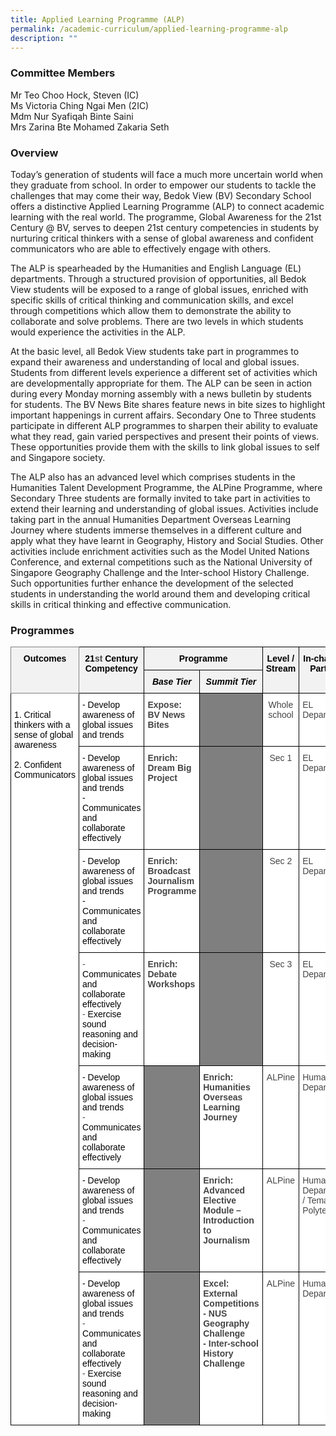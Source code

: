 ```yaml
---
title: Applied Learning Programme (ALP)
permalink: /academic-curriculum/applied-learning-programme-alp
description: ""
---
```

### Committee Members

Mr Teo Choo Hock, Steven (IC) <br>
Ms Victoria Ching Ngai Men (2IC) <br>
Mdm Nur Syafiqah Binte Saini <br>
Mrs Zarina Bte Mohamed Zakaria Seth

### Overview

Today’s generation of students will face a much more uncertain world when they graduate from school. In order to empower our students to tackle the challenges that may come their way, Bedok View (BV) Secondary School offers a distinctive Applied Learning Programme (ALP) to connect academic learning with the real world. The programme, Global Awareness for the 21st Century @ BV, serves to deepen 21st century competencies in students by nurturing critical thinkers with a sense of global awareness and confident communicators who are able to effectively engage with others. 


The ALP is spearheaded by the Humanities and English Language (EL) departments. Through a structured provision of opportunities, all Bedok View students will be exposed to a range of global issues, enriched with specific skills of critical thinking and communication skills, and excel through competitions which allow them to demonstrate the ability to collaborate and solve problems. There are two levels in which students would experience the activities in the ALP.


At the basic level, all Bedok View students take part in programmes to expand their awareness and understanding of local and global issues. Students from different levels experience a different set of activities which are developmentally appropriate for them. The ALP can be seen in action during every Monday morning assembly with a news bulletin by students for students. The BV News Bite shares feature news in bite sizes to highlight important happenings in current affairs. Secondary One to Three students participate in different ALP programmes to sharpen their ability to evaluate what they read, gain varied perspectives and present their points of views. These opportunities provide them with the skills to link global issues to self and Singapore society. 


The ALP also has an advanced level which comprises students in the Humanities Talent Development Programme, the ALPine Programme, where Secondary Three students are formally invited to take part in activities to extend their learning and understanding of global issues. Activities include taking part in the annual Humanities Department Overseas Learning Journey where students immerse themselves in a different culture and apply what they have learnt in Geography, History and Social Studies. Other activities include enrichment activities such as the Model United Nations Conference, and external competitions such as the National University of Singapore Geography Challenge and the Inter-school History Challenge. Such opportunities further enhance the development of the selected students in understanding the world around them and developing critical skills in critical thinking and effective communication.


### Programmes

<style type="text/css">
.tg  {border-collapse:collapse;border-spacing:0;}
.tg td{border-color:black;border-style:solid;border-width:1px;font-family:Arial, sans-serif;font-size:14px;
  overflow:hidden;padding:10px 5px;word-break:normal;}
.tg th{border-color:black;border-style:solid;border-width:1px;font-family:Arial, sans-serif;font-size:14px;
  font-weight:normal;overflow:hidden;padding:10px 5px;word-break:normal;}
.tg .tg-sxkx{background-color:#FFF;color:#454545;text-align:center;vertical-align:top}
.tg .tg-fwnj{background-color:#FFF;color:#454545;text-align:left;vertical-align:top}
.tg .tg-v3qx{background-color:#F2F2F2;color:#454545;font-style:italic;font-weight:bold;text-align:center;vertical-align:top}
.tg .tg-sz2n{background-color:#7F7F7F;color:#454545;font-weight:bold;text-align:left;vertical-align:top}
.tg .tg-fjsx{background-color:#F2F2F2;border-color:inherit;color:#454545;font-weight:bold;text-align:center;vertical-align:top}
.tg .tg-q2om{background-color:#F2F2F2;color:#454545;font-weight:bold;text-align:center;vertical-align:top}
.tg .tg-9u4g{background-color:#FFF;color:#454545;font-weight:bold;text-align:left;vertical-align:top}
.tg .tg-qoio{background-color:#7F7F7F;color:#454545;text-align:left;vertical-align:top}
.tg .tg-rvho{background-color:#808080;color:#454545;font-weight:bold;text-align:left;vertical-align:top}
</style>
<table class="tg">
<thead>
  <tr>
    <th class="tg-fjsx" rowspan="2"><span style="color:black">Outcomes</span></th>
    <th class="tg-q2om" rowspan="2"><span style="color:black">21</span>st <span style="color:black">Century Competency</span></th>
    <th class="tg-q2om" colspan="2"><span style="color:black">Programme</span></th>
    <th class="tg-q2om" rowspan="2"><span style="color:black">Level / Stream</span></th>
    <th class="tg-q2om" rowspan="2"><span style="color:black">In-charge / Partner</span></th>
  </tr>
  <tr>
    <th class="tg-v3qx"><span style="color:black">Base</span> <span style="color:black">Tier</span></th>
    <th class="tg-v3qx"><span style="color:black">Summit</span> <span style="color:black">Tier</span></th>
  </tr>
</thead>
<tbody>
  <tr>
    <td class="tg-fwnj" rowspan="7"><span style="color:black"> </span><br><span style="color:black">1.</span>    <span style="color:black">Critical thinkers with a sense of global awareness</span><br><span style="color:black"> </span><br><span style="color:black">2.</span>    <span style="color:black">Confident Communicators</span><br><span style="color:black"> </span></td>
    <td class="tg-fwnj"><span style="color:black">-</span>       <span style="color:black">Develop awareness of global issues and trends</span></td>
    <td class="tg-9u4g">Expose:<br>BV News Bites</td>
    <td class="tg-qoio"> </td>
    <td class="tg-sxkx">Whole school</td>
    <td class="tg-fwnj">EL Department</td>
  </tr>
  <tr>
    <td class="tg-fwnj"><span style="color:black">-</span>       <span style="color:black">Develop awareness of global issues and trends</span><br><span style="color:black">-</span>       <span style="color:black">Communicates and collaborate effectively</span></td>
    <td class="tg-9u4g">Enrich:<br>Dream Big Project</td>
    <td class="tg-sz2n"> </td>
    <td class="tg-sxkx">Sec 1</td>
    <td class="tg-fwnj">EL Department</td>
  </tr>
  <tr>
    <td class="tg-fwnj"><span style="color:black">-</span>       <span style="color:black">Develop awareness of global issues and trends</span><br><span style="color:black">-</span>       <span style="color:black">Communicates and collaborate effectively</span></td>
    <td class="tg-9u4g">Enrich:<br>Broadcast Journalism Programme</td>
    <td class="tg-sz2n"> </td>
    <td class="tg-sxkx">Sec 2</td>
    <td class="tg-fwnj">EL Department</td>
  </tr>
  <tr>
    <td class="tg-fwnj">-       <span style="color:black">Communicates and collaborate effectively</span><br>-       <span style="color:black">Exercise sound reasoning and decision-making</span></td>
    <td class="tg-9u4g">Enrich:<br>Debate Workshops</td>
    <td class="tg-sz2n"> </td>
    <td class="tg-sxkx">Sec 3</td>
    <td class="tg-fwnj">EL Department</td>
  </tr>
  <tr>
    <td class="tg-fwnj"><span style="color:black">-</span>       <span style="color:black">Develop awareness of global issues and trends</span><br>-       <span style="color:black">Communicates and collaborate effectively</span></td>
    <td class="tg-rvho"> </td>
    <td class="tg-9u4g">Enrich: Humanities Overseas Learning Journey</td>
    <td class="tg-sxkx">ALPine</td>
    <td class="tg-fwnj">Humanities Department</td>
  </tr>
  <tr>
    <td class="tg-fwnj"><span style="color:black">-</span>       <span style="color:black">Develop awareness of global issues and trends</span><br>-       <span style="color:black">Communicates and collaborate effectively</span></td>
    <td class="tg-rvho"> </td>
    <td class="tg-9u4g">Enrich: Advanced Elective Module – Introduction to Journalism</td>
    <td class="tg-sxkx">ALPine</td>
    <td class="tg-fwnj">Humanities Department / Temasek Polytechnic</td>
  </tr>
  <tr>
    <td class="tg-fwnj"><span style="color:black">-</span>       <span style="color:black">Develop awareness of global issues and trends</span><br>-       <span style="color:black">Communicates and collaborate effectively</span><br>-       <span style="color:black">Exercise sound reasoning and decision-making</span></td>
    <td class="tg-rvho"> </td>
    <td class="tg-9u4g">Excel: External Competitions<br>-       NUS Geography Challenge<br>-       Inter-school History Challenge</td>
    <td class="tg-sxkx">ALPine</td>
    <td class="tg-fwnj">Humanities Department</td>
  </tr>
</tbody>
</table>